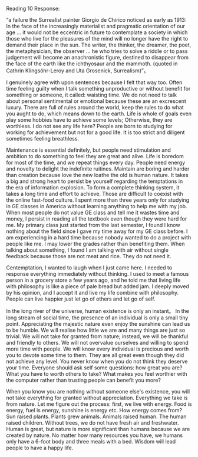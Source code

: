 Reading 10 Response: 

“a failure the Surrealist painter Giorgio de Chirico noticed as early as 1913:
In the face of the increasingly materialist and pragmatic orientation of our age … it would not be eccentric in future to 
contemplate a society in which those who live for the pleasures of the mind will no longer have the right to demand their 
place in the sun. The writer, the thinker, the dreamer, the poet, the metaphysician, the observer … he who tries to solve 
a riddle or to pass judgement will become an anachronistic figure, destined to disappear from the face of the earth like 
the ichthyosaur and the mammoth. (quoted in Cathrin Klingsöhr-Leroy and Uta Grosenick, Surrealism)”。

I genuinely agree with upon sentences because I felt that way too. Often time feeling guilty when I talk something unproductive
or without benefit for something or someone, it called: waisting time. We do not need to talk about personal sentimental or
emotional because these are an excrescent luxury. There are full of rules around the world, keep the rules to do what you aught to do, which means down to the earth. Life is whole of goals even play some hobbies have to achieve some levels; 
Otherwise, they are worthless. I do not see any life here? People are born to studying for working for achievement but not for a good life. It is too strict and diligent sometimes feeling breathless. 

Maintenance is essential definitely, but people need stimulation and ambition to do something to feel they are great and alive. Life is boredom for most of the time, and we repeat things every day. People need energy and novelty to delight the indefinite ruitines. Maintain are boring and harder than creation because love the new loathe the old is human nature. It takes a big and strong heart to persist be yourself regarding the temptations in the era of information explosion. To form a complete
thinking system, it takes a long time and effort to achieve. Those are difficult to coexist with the online fast-food culture.
I spent more than three years only for studying in GE classes in America without learning anything to help me with my job. 
When most people do not value GE class and tell me it wastes time and money, I persist in reading all the textbook even though
they were hard for me. My primary class just started from the last semester, I found I know nothing about the field since I gave my time away for my GE class before. I am experiencing in a hard time because nobody wanted to do a project with people like me. I may lower the grades rather than benefiting them. When talking about something, I found I am talking with air without single
feedback because those are not meat and rice. They do not need it. 

Centemptation, I wanted to laugh when I just came here. I needed to response everything immediately without thinking. I used to
meet a famous person in a grocery store a few years ago, and he told me that living life with philosophy is like a piece of pale bread but added jam. I deeply moved by his opinion, and I accept it and live my life combine with philosophy. People can live happier just let go of others and let go of self. 

In the long river of the universe, human existence is only an instant。 In the long stream of social time, the presence of an individual is only a small tiny point. Appreciating the majestic nature even enjoy the sunshine can lead us to be humble. We
will realise how little we are and many things are just so trivial. We will not take for granted from nature; instead, we will
be thankful and friendly to others. We will not overvalue ourselves and willing to spend more time with people. We will know every individual is precious and worth you to devote some time to them. They are all great even though they did not achieve any level. You never know when you do not think they deserve your time. Everyone should ask self some questions: how great you are? What you have to worth others to take? What makes you feel worthier with the computer rather than trusting people can benefit you more?

When you know you are nothing without someone else's existence, you will not take everything for granted without appreciation.
Everything we take is from nature. Let me figure out the process: first, we live with energy. Food is energy, fuel is energy,
sunshine is energy etc. How energy comes from?  Sun raised plants. Plants grew animals. Animals raised human. The human raised children. Without trees, we do not have fresh air and freshwater. Human is great, but nature is more significant than humans because
we are created by nature. No matter how many resources you have, we humans only have a 6-foot body and three meals with a bed.
Wisdom will lead people to have a happy life. 


